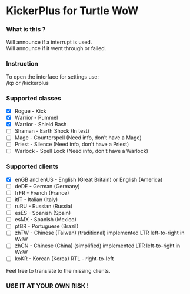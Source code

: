 # KickerPlus for Turtle WoW

### What is this ?
Will announce if a interrupt is used.</br>
Will announce if it went through or failed.

### Instruction
To open the interface for settings use:</br>
/kp or /kickerplus

### Supported classes
- [X] Rogue - Kick
- [X] Warrior - Pummel
- [X] Warrior - Shield Bash
- [ ] Shaman - Earth Shock (In test)
- [ ] Mage - Counterspell (Need info, don't have a Mage)
- [ ] Priest - Silence (Need info, don't have a Priest)
- [ ] Warlock - Spell Lock (Need info, don't have a Warlock)

### Supported clients
- [X] enGB and enUS - English (Great Britain) or English (America)
- [ ] deDE - German (Germany)
- [ ] frFR - French (France)
- [ ] itIT - Italian (Italy)
- [ ] ruRU - Russian (Russia)
- [ ] esES - Spanish (Spain)
- [ ] esMX - Spanish (Mexico)
- [ ] ptBR - Portuguese (Brazil)
- [ ] zhTW - Chinese (Taiwan) (traditional) implemented LTR left-to-right in WoW
- [ ] zhCN - Chinese (China) (simplified) implemented LTR left-to-right in WoW
- [ ] koKR - Korean (Korea) RTL - right-to-left

Feel free to translate to the missing clients.

### <B>USE IT AT YOUR OWN RISK !</B>

